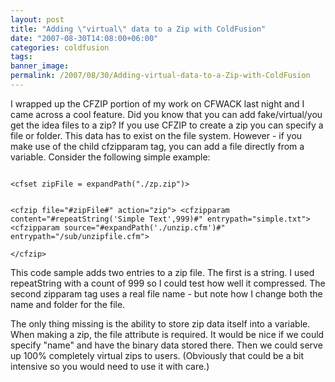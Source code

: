 ```yaml
---
layout: post
title: "Adding \"virtual\" data to a Zip with ColdFusion"
date: "2007-08-30T14:08:00+06:00"
categories: coldfusion 
tags: 
banner_image: 
permalink: /2007/08/30/Adding-virtual-data-to-a-Zip-with-ColdFusion
---
```


I wrapped up the CFZIP portion of my work on CFWACK last night and I came across a cool feature. Did you know that you can add fake/virtual/you get the idea files to a zip? If you use CFZIP to create a zip you can specify a file or folder. This data has to exist on the file system. However - if you make use of the child cfzipparam tag, you can add a file directly from a variable. Consider the following simple example:

<code>
&lt;cfset zipFile = expandPath("./zp.zip")&gt;

&lt;cfzip file="#zipFile#" action="zip"&gt;
	&lt;cfzipparam content="#repeatString('Simple Text',999)#" entrypath="simple.txt"&gt;
	&lt;cfzipparam source="#expandPath('./unzip.cfm')#" entrypath="/sub/unzipfile.cfm"&gt;	 
&lt;/cfzip&gt;
</code>

This code sample adds two entries to a zip file. The first is a string. I used repeatString with a count of 999 so I could test how well it compressed. The second zipparam tag uses a real file name - but note how I change both the name and folder for the file. 

The only thing missing is the ability to store zip data itself into a variable. When making a zip, the file attribute is required. It would be nice if we could specify "name" and have the binary data stored there. Then we could serve up 100% completely virtual zips to users. (Obviously that could be a bit intensive so you would need to use it with care.)